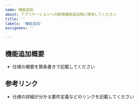 ```yaml
---
name: 機能追加
about: アプリケーションへの新規機能追加時に使用してください
title: ''
labels: '機能追加'
assignees: ''

---
```


## 機能追加概要
- 仕様の概要を箇条書きで記載してください

## 参考リンク
- 仕様の詳細が分かる要件定義などのリンクを記載してください